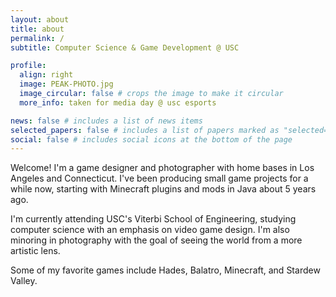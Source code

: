 ```yaml
---
layout: about
title: about
permalink: /
subtitle: Computer Science & Game Development @ USC

profile:
  align: right
  image: PEAK-PHOTO.jpg
  image_circular: false # crops the image to make it circular
  more_info: taken for media day @ usc esports

news: false # includes a list of news items
selected_papers: false # includes a list of papers marked as "selected={true}"
social: false # includes social icons at the bottom of the page
---
```


Welcome! I'm a game designer and photographer with home bases in Los Angeles and Connecticut. I've been producing small game projects for a while now, starting with Minecraft plugins and mods in Java about 5 years ago.

I'm currently attending USC's Viterbi School of Engineering, studying computer science with an emphasis on video game design. I'm also minoring in photography with the goal of seeing the world from a more artistic lens.

Some of my favorite games include Hades, Balatro, Minecraft, and Stardew Valley.
